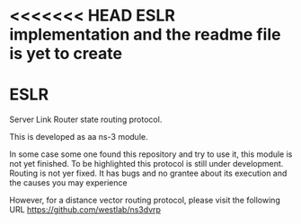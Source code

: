 <<<<<<< HEAD
ESLR implementation and the readme file is yet to create
=======

# ESLR
Server Link Router state routing protocol.

This is developed as aa ns-3 module.

In some case some one found this repository and try to use it,
this module is not yet finished. To be highlighted this protocol is
still under development. Routing is not yer fixed. It has bugs and no
grantee about its execution and the causes you may experience 

However, for a distance vector routing protocol, please 
visit the following URL
https://github.com/westlab/ns3dvrp

